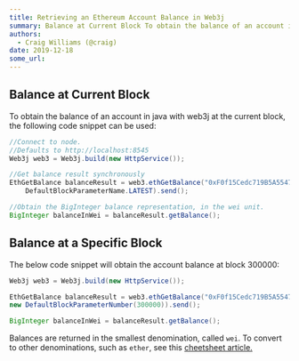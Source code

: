 ```yaml
---
title: Retrieving an Ethereum Account Balance in Web3j
summary: Balance at Current Block To obtain the balance of an account in java with web3j at the current block, the following code snippet can be used-//Connect to node.
authors:
  - Craig Williams (@craig)
date: 2019-12-18
some_url: 
---
```


## Balance at Current Block

To obtain the balance of an account in java with web3j at the current block, the following code snippet can be used:



``` java
//Connect to node.
//Defaults to http://localhost:8545
Web3j web3 = Web3j.build(new HttpService());

//Get balance result synchronously
EthGetBalance balanceResult = web3.ethGetBalance("0xF0f15Cedc719B5A55470877B0710d5c7816916b1", 
	DefaultBlockParameterName.LATEST).send();

//Obtain the BigInteger balance representation, in the wei unit.
BigInteger balanceInWei = balanceResult.getBalance();
```

## Balance at a Specific Block

The below code snippet will obtain the account balance at block 300000:

``` java
Web3j web3 = Web3j.build(new HttpService());

EthGetBalance balanceResult = web3.ethGetBalance("0xF0f15Cedc719B5A55470877B0710d5c7816916b1", 
new DefaultBlockParameterNumber(300000)).send();

BigInteger balanceInWei = balanceResult.getBalance();
```

Balances are returned in the smallest denomination, called `wei`.  To convert to other denominations, such as `ether`, see this [cheetsheet article.](https://kauri.io/converting-between-ether-units-denominations-in-web3j/ecfdb383843b4379bc0c7aac37d6ba77/a)

